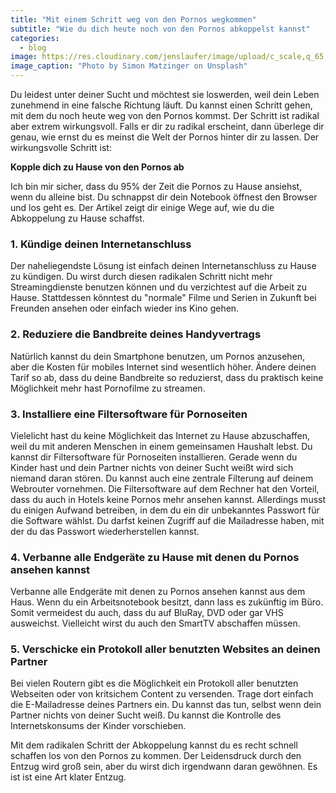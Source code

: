 ```yaml
---
title: "Mit einem Schritt weg von den Pornos wegkommen"
subtitle: "Wie du dich heute noch von den Pornos abkoppelst kannst"
categories:
  - blog
image: https://res.cloudinary.com/jenslaufer/image/upload/c_scale,q_65,w_800/v1581407612/simon-matzinger-KOpe_J4JDn8-unsplash.jpg"
image_caption: "Photo by Simon Matzinger on Unsplash"
---
```


Du leidest unter deiner Sucht und möchtest sie loswerden, weil dein Leben zunehmend in eine falsche Richtung läuft. Du kannst einen Schritt gehen, mit dem du noch heute weg von den Pornos kommst. Der Schritt ist radikal aber extrem wirkungsvoll. Falls er dir zu radikal erscheint, dann überlege dir genau, wie ernst du es meinst die Welt der Pornos hinter dir zu lassen. Der wirkungsvolle Schritt ist:

**Kopple dich zu Hause von den Pornos ab**

Ich bin mir sicher, dass du 95% der Zeit die Pornos zu Hause ansiehst, wenn du alleine bist. Du schnappst dir dein Notebook öffnest den Browser und los geht es. Der Artikel zeigt dir einige Wege auf, wie du die Abkoppelung zu Hause schaffst.

### 1. Kündige deinen Internetanschluss

Der naheliegendste Lösung ist einfach deinen Internetanschluss zu Hause zu kündigen. Du wirst durch diesen radikalen Schritt nicht mehr Streamingdienste benutzen können und du verzichtest auf die Arbeit zu Hause. Stattdessen könntest du "normale" Filme und Serien in Zukunft bei Freunden ansehen oder einfach wieder ins Kino gehen.

### 2. Reduziere die Bandbreite deines Handyvertrags

Natürlich kannst du dein Smartphone benutzen, um Pornos anzusehen, aber die Kosten für mobiles Internet sind wesentlich höher. Ändere deinen Tarif so ab, dass du deine Bandbreite so reduzierst, dass du praktisch keine Möglichkeit mehr hast Pornofilme zu streamen.

### 3. Installiere eine Filtersoftware für Pornoseiten

Vielelicht hast du keine Möglichkeit das Internet zu Hause abzuschaffen, weil du mit anderen Menschen in einem gemeinsamen Haushalt lebst. Du kannst dir Filtersoftware für Pornoseiten installieren. Gerade wenn du Kinder hast und dein Partner nichts von deiner Sucht weißt wird sich niemand daran stören. Du kannst auch eine zentrale Filterung auf deinem Webrouter vornehmen. Die Filtersoftware auf dem Rechner hat den Vorteil, dass du auch in Hotels keine Pornos mehr ansehen kannst. Allerdings musst du einigen Aufwand betreiben, in dem du ein dir unbekanntes Passwort für die Software wählst. Du darfst keinen Zugriff auf die Mailadresse haben, mit der du das Passwort wiederherstellen kannst.

### 4. Verbanne alle Endgeräte zu Hause mit denen du Pornos ansehen kannst

Verbanne alle Endgeräte mit denen zu Pornos ansehen kannst aus dem Haus. Wenn du ein Arbeitsnotebook besitzt, dann lass es zukünftig im Büro. Somit vermeidest du auch, dass du auf BluRay, DVD oder gar VHS ausweichst. Vielleicht wirst du auch den SmartTV abschaffen müssen.

### 5. Verschicke ein Protokoll aller benutzten Websites an deinen Partner

Bei vielen Routern gibt es die Möglichkeit ein Protokoll aller benutzten Webseiten oder von kritsichem Content zu versenden.
Trage dort einfach die E-Mailadresse deines Partners ein. Du kannst das tun, selbst wenn dein Partner nichts von deiner Sucht weiß. Du kannst die Kontrolle des Internetskonsums der Kinder vorschieben.

Mit dem radikalen Schritt der Abkoppelung kannst du es recht schnell schaffen los von den Pornos zu kommen. Der Leidensdruck durch den Entzug wird groß sein, aber du wirst dich irgendwann daran gewöhnen. Es ist ist eine Art klater Entzug.
